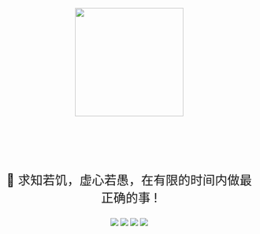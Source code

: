 <p align="center">
	<a href="https://github.com/YUbuntu0109/course.studynote.life"><img src="https://course.studynote.life/logo.png" width="220" height="220"></a>
</p>

<p style="text-align:center;font-size:25px;padding-top: 85px">
	📖 求知若饥，虚心若愚，在有限的时间内做最正确的事 !
</p>

<p align="center">
	<!-- <a rel="license" href="http://creativecommons.org/licenses/by-nc-sa/4.0/">
		<img alt="知识共享许可协议" style="border-width:0" height="21" src="https://i.creativecommons.org/l/by-nc-sa/4.0/88x31.png">
	</a> -->
	<img src="https://travis-ci.com/YUbuntu0109/course.studynote.life.svg?branch=master"></img>
	<img src="https://img.shields.io/github/commit-activity/m/YUbuntu0109/course.studynote.life?color=ff69b4"></img>
    <img src="https://img.shields.io/github/repo-size/YUbuntu0109/course.studynote.life"></img>
    <img src="https://img.shields.io/github/stars/YUbuntu0109/course.studynote.life.svg"></img>
</p>
